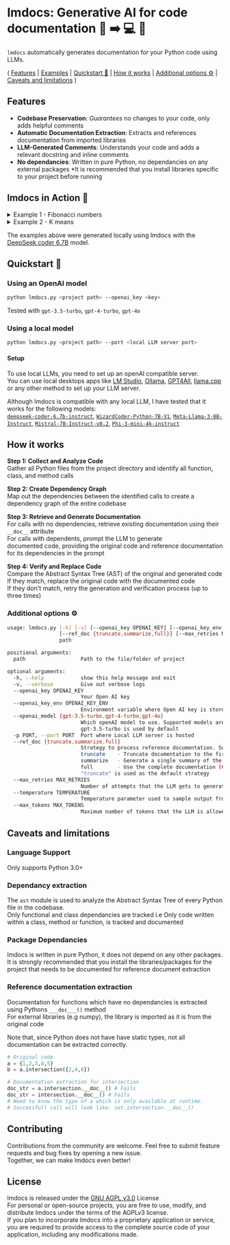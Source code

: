 # lmdocs: Generative AI for code documentation :brain: :arrow_right: :computer: :snake:
`lmdocs` automatically generates documentation for your Python code using LLMs.

( [Features](#features) | [Examples](#lmdocs-in-action-hammer) | [Quickstart :rocket:](#quickstart-rocket) | [How it works](#how-it-works) | [Additional options :gear:](#additional-options-gear) | [Caveats and limitations](#caveats-and-limitations) )

## Features
* **Codebase Preservation**: _Guarantees_ no changes to your code, only adds helpful comments
* **Automatic Documentation Extraction**: Extracts and references documentation from imported libraries
* **LLM-Generated Comments**: Understands your code and adds a relevant docstring and inline comments
* **No dependancies**: Written in pure Python, no dependancies on any external packages
 *It is recommended that you install libraries specific to your project before running

## lmdocs in Action :hammer:

<details>
<summary>Example 1 - Fibonacci numbers</summary>

```python
# Original function
def fibonacci(n):
    a, b = 0, 1
    fib_seq = []
    for i in range(n):
        fib_seq.append(a)
        a, b = b, a + b
    return fib_seq

# Commented using lmdocs
def fibonacci(n):
    """
    Generates the Fibonacci sequence up to n terms.
    
    Input:
        n (int): The number of terms in the Fibonacci sequence to generate.
        
    Returns:
        list: A list containing the first n terms of the Fibonacci sequence.
        
    Raises:
        ValueError: If n is less than 1.
    """
    
    a, b = 0, 1 # Initialize two variables to store the last and current term in the sequence
    fib_seq = [] # Initialize an empty list to store the generated Fibonacci sequence
    
    for i in range(n): # Generate n terms of the Fibonacci sequence
        fib_seq.append(a) # Append the current term to the sequence
        
        # Update the last two terms for the next iteration
        a, b = b, a + b 
    
    return fib_seq # Return the generated Fibonacci sequence
```

</details>

<details>
<summary>Example 2 - K means</summary>

```python
# Original function
def k_means(X, k, max_iter=300, tol=1e-4, random_state=None):
    np.random.seed(random_state)
    centroids = X[np.random.choice(X.shape[0], k, replace=False), :]
    
    for _ in range(max_iter):
        distances = np.sqrt(((X - centroids[:, np.newaxis])**2).sum(axis=2)) 
        cluster_assignments = np.argmin(distances, axis=0)
        new_centroids = np.array([X[cluster_assignments == i].mean(axis=0) for i in range(k)])  
        
        if np.abs(centroids - new_centroids).sum() < tol:
            break
            
        centroids = new_centroids
        
    return cluster_assignments, centroids

# Commented using lmdocs
def k_means(X, k, max_iter=300, tol=1e-4, random_state=None):
    '''
    Perform K-Means clustering. 
    
    Input: 
        X : array-like of shape (n_samples, n_features)
            The input data.
        
        k : int
            The number of clusters to form.
            
        max_iter : int, default=300
            Maximum number of iterations of the k-means algorithm for a single run.
                
        tol : float, default=1e-4
            Relative tolerance with regards to Frobenius norm of the difference in the cluster centers 
            of two consecutive iterations to declare convergence.
            
        random_state : int, default=None
            Determines random number generation for centroid initialization. Use an integer to 
            get reproducible results.
    
    Returns: 
        tuple : (cluster_assignments, centroids)
        
            cluster_assignments : array-like of shape (n_samples,)
                Cluster assignments for each sample in the input data.
                
            centroids : array-like of shape (k, n_features)
                Coordinates of cluster centers.
    
    Raises: 
        ValueError : If k greater than number of samples or less than one.
        
    '''
    np.random.seed(random_state)
    centroids = X[np.random.choice(X.shape[0], k, replace=False), :]
    
    for _ in range(max_iter):
        distances = np.sqrt(((X - centroids[:, np.newaxis])**2).sum(axis=2))  # Calculate Euclidean distance to each centroid
        cluster_assignments = np.argmin(distances, axis=0)  # Assign sample to nearest centroid
        
        # Recalculate centroids as mean of samples in the same cluster
        new_centroids = np.array([X[cluster_assignments == i].mean(axis=0) for i in range(k)])  
        
        if np.abs(centroids - new_centroids).sum() < tol:  # Check if centroids have converged
            break
            
        centroids = new_centroids  # Update centroids for next iteration
    
    return cluster_assignments, centroids
```

</details>

The examples above were generated locally using lmdocs with the [DeepSeek coder 6.7B](https://huggingface.co/TheBloke/deepseek-coder-6.7B-instruct-GGUF) model.

## Quickstart :rocket:
### Using an OpenAI model
```bash
python lmdocs.py <project path> --openai_key <key> 
```

Tested with `gpt-3.5-turbo`, `gpt-4-turbo`, `gpt-4o`

### Using a local model
```bash
python lmdocs.py <project path> --port <local LLM server port>
```

#### Setup
To use local LLMs, you need to set up an openAI compatible server.  
You can use local desktops apps like [LM Studio](https://lmstudio.ai/docs/local-server), [Ollama](https://ollama.com/blog/openai-compatibility), [GPT4All](https://docs.gpt4all.io/gpt4all_chat.html#server-mode), [llama.cpp](https://github.com/ggerganov/llama.cpp/tree/master/examples/server) or any other method to set up your LLM server.

Although lmdocs is compatible with any local LLM, I have tested that it works for the following models:  
[`deepseek-coder-6.7b-instruct`](https://huggingface.co/deepseek-ai/deepseek-coder-6.7b-instruct), [`WizardCoder-Python-7B-V1`](https://huggingface.co/TheBloke/WizardCoder-Python-7B-V1.0-GGUF), [`Meta-Llama-3-8B-Instruct`](https://huggingface.co/meta-llama/Meta-Llama-3-8B-Instruct), [`Mistral-7B-Instruct-v0.2`](https://huggingface.co/mistralai/Mistral-7B-Instruct-v0.2), [`Phi-3-mini-4k-instruct`](https://huggingface.co/microsoft/Phi-3-mini-4k-instruct)

## How it works
**Step 1: Collect and Analyze Code**  
Gather all Python files from the project directory and identify all function, class, and method calls

**Step 2: Create Dependency Graph**  
Map out the dependencies between the identified calls to create a dependency graph of the entire codebase

**Step 3: Retrieve and Generate Documentation**  
For calls with no dependencies, retrieve existing documentation using their `__doc__` attribute  
For calls with dependents, prompt the LLM to generate documented code, providing the original code and reference documentation for its dependencies in the prompt  

**Step 4: Verify and Replace Code**  
Compare the Abstract Syntax Tree (AST) of the original and generated code  
If they match, replace the original code with the documented code  
If they don't match, retry the generation and verification process (up to three times)  

### Additional options :gear:
```bash
usage: lmdocs.py [-h] [-v] [--openai_key OPENAI_KEY] [--openai_key_env OPENAI_KEY_ENV] [--openai_model {gpt-3.5-turbo,gpt-4-turbo,gpt-4o}] [-p PORT]
                 [--ref_doc {truncate,summarize,full}] [--max_retries MAX_RETRIES] [--temperature TEMPERATURE] [--max_tokens MAX_TOKENS]
                 path

positional arguments:
  path                  Path to the file/folder of project

optional arguments:
  -h, --help            show this help message and exit
  -v, --verbose         Give out verbose logs
  --openai_key OPENAI_KEY
                        Your Open AI key
  --openai_key_env OPENAI_KEY_ENV
                        Environment variable where Open AI key is stored
  --openai_model {gpt-3.5-turbo,gpt-4-turbo,gpt-4o}
                        Which openAI model to use. Supported models are ['gpt-3.5-turbo', 'gpt-4-turbo', 'gpt-4o']            
                        gpt-3.5-turbo is used by default
  -p PORT, --port PORT  Port where Local LLM server is hosted
  --ref_doc {truncate,summarize,full}
                        Strategy to process reference documentation. Supported choices are:            
                        truncate    - Truncate documentation to the first paragraph            
                        summarize   - Generate a single summary of the documentation using the given LLM            
                        full        - Use the complete documentation (Can lead to very long context length)            
                        "truncate" is used as the default strategy
  --max_retries MAX_RETRIES
                        Number of attempts that the LLM gets to generate the documentation for each function/method/class
  --temperature TEMPERATURE
                        Temperature parameter used to sample output from the LLM
  --max_tokens MAX_TOKENS
                        Maximum number of tokens that the LLM is allowed to generate
```

## Caveats and limitations

### Language Support  
Only supports Python 3.0+

### Dependancy extraction  
The `ast` module is used to analyze the Abstract Syntax Tree of every Python file in the codebase.  
Only functional and class dependancies are tracked i.e Only code written within a class, method or function, is tracked and documented

### Package Dependancies  
lmdocs is written in pure Python, it does not depend on any other packages.  
It is strongly recommended that you install the libraries/packages for the project that needs to be documented for reference document extraction

### Reference documentation extraction  
Documentation for functions which have no dependancies is extracted using Pythons `___doc___()` method  
For external libraries (e.g numpy), the library is imported as it is from the original code  

Note that, since Python does not have have static types, not all documentation can be extracted correctly.
```python
# Original code
a = {1,2,3,4,5}
b = a.intersection({2,4,6})

# Documentation extraction for intersection
doc_str = a.intersection.__doc__() # Fails
doc_str = intersection.__doc__() # Fails
# Need to know the type of a which is only available at runtime.
# Successfull call will look like: set.intersection.__doc__()
```

## Contributing
Contributions from the community are welcome. Feel free to submit feature requests and bug fixes by opening a new issue.  
Together, we can make lmdocs even better!

## License 
lmdocs is released under the [GNU AGPL v3.0](https://www.gnu.org/licenses/agpl-3.0.en.html) License  
For personal or open-source projects, you are free to use, modify, and distribute lmdocs under the terms of the AGPLv3 license.  
If you plan to incorporate lmdocs into a proprietary application or service, you are required to provide access to the complete source code of your application, including any modifications made.
